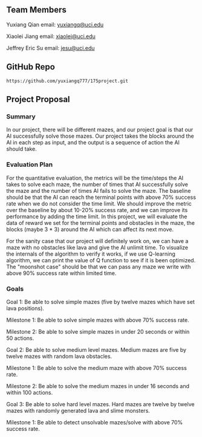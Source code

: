 ## Team Members
Yuxiang Qian email: yuxiangq@uci.edu

Xiaolei Jiang email: xiaolej@uci.edu

Jeffrey Eric Su email: jesu@uci.edu

## GitHub Repo
```
https://github.com/yuxiangq777/175project.git
```

## Project Proposal

### Summary

In our project, there will be different mazes, and our project goal is that our AI successfully solve those mazes. Our project takes the blocks around the AI in each step as input, and the output is a sequence of action the AI should take.

### Evaluation Plan

  For the quantitative evaluation, the metrics will be the time/steps the AI takes to solve each maze, the number of times that AI successfully solve the maze and the number of times AI fails to solve the maze. The baseline should be that the AI can reach the terminal points with above 70% success rate when we do not consider the time limit. We should improve the metric over the baseline by about 10-20% success rate, and we can improve its performance by adding the time limit. In this project, we will evaluate the data of reward we set for the terminal points and obstacles in the maze, the blocks (maybe 3 * 3) around the AI which can affect its next move.
  
  For the sanity case that our project will definitely work on, we can have a maze with no obstacles like lava and give the AI unlimit time. To visualize the internals of the algorithm to verify it works, if we use Q-learning algorithm, we can print the value of Q function to see if it is been optimized. The "moonshot case" should be that we can pass any maze we write with above 90% success rate within limited time.

### Goals

Goal 1: Be able to solve simple mazes (five by twelve mazes which have set lava positions).

Milestone 1: Be able to solve simple mazes with above 70% success rate.

Milestone 2: Be able to solve simple mazes in under 20 seconds or within 50 actions.

Goal 2: Be able to solve medium level mazes. Medium mazes are five by twelve mazes with random lava obstacles.

Milestone 1: Be able to solve the medium maze with above 70% success rate.

Milestone 2: Be able to solve the medium mazes in under 16 seconds and within 100 actions.

Goal 3: Be able to solve hard level mazes. Hard mazes are twelve by twelve mazes with randomly generated lava and slime monsters.

Milestone 1: Be able to detect unsolvable mazes/solve with above 70% success rate.


